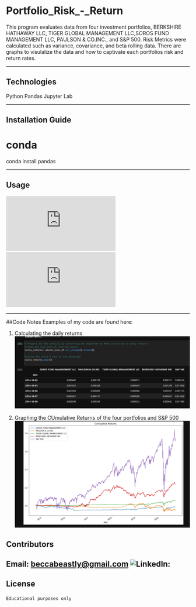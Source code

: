 # Portfolio_Risk_-_Return

This program evaluates data from four investment portfolios, BERKSHIRE HATHAWAY LLC, TIGER GLOBAL MANAGEMENT LLC,SOROS FUND MANAGEMENT LLC, PAULSON & CO.INC., and S&P 500. Risk Metrics were calculated such as variance, covariance, and beta rolling data. There are graphs to visulalize the data and how to captivate each portfolios risk and return rates.

---

## Technologies

Python
Pandas
Jupyter Lab

---

## Installation Guide

# conda
conda install pandas

---

## Usage

![Find pandas here: ](https://pandas.pydata.org/docs/getting_started/install.html)
![Find jupyter lab here: ](https://jupyterlab.readthedocs.io/en/stable/getting_started/installation.html)

---

##Code Notes
Examples of my code are found here:
1. Calculating the daily returns
![Code_Screenshot](https://github.com/beccabeastly/Portfolio_Risk_-_Return/blob/main/daily_returns_ss.png)

2. Graphing the CUmulative Returns of the four portfolios and S&P 500
![Graph_Screenshot](https://github.com/beccabeastly/Portfolio_Risk_-_Return/blob/main/graph_of_returns.png)

## Contributors

Email: beccabeastly@gmail.com
![LinkedIn: ](https://www.linkedin.com/in/rebecca-brown-4637681a9/) 
---

## License
`Educational purposes only`
